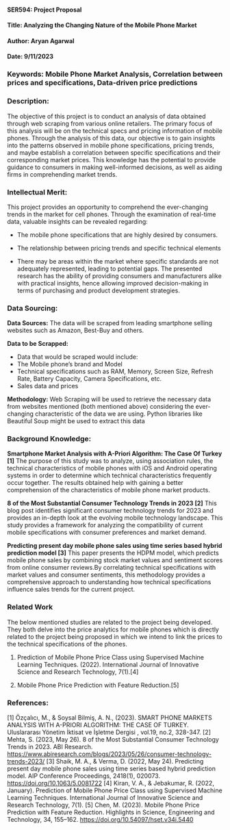 #### SER594: Project Proposal
#### Title: Analyzing the Changing Nature of the Mobile Phone Market
#### Author: Aryan Agarwal
#### Date: 9/11/2023


### Keywords: Mobile Phone Market Analysis, Correlation between prices and specifications, Data-driven price predictions
 
### Description: 
The objective of this project is to conduct an analysis of data obtained through web scraping from various online retailers. The primary focus of this analysis will be on the technical specs and pricing information of mobile phones. Through the analysis of this data, our objective is to gain insights into the patterns observed in mobile phone specifications, pricing trends, and maybe establish a correlation between specific specifications and their corresponding market prices. This knowledge has the potential to provide guidance to consumers in making well-informed decisions, as well as aiding firms in comprehending market trends.

### Intellectual Merit: 
This project provides an opportunity to comprehend the ever-changing trends in the market for cell phones. Through the examination of real-time data, valuable insights can be revealed regarding:

- The mobile phone specifications that are highly desired by consumers.
		
- The relationship between pricing trends and specific technical elements
		
- There may be areas within the market where specific standards are not adequately represented, leading to potential gaps. The presented research has the ability of providing consumers and manufacturers alike with practical insights, hence allowing improved decision-making in terms of purchasing and product development strategies.

### Data Sourcing: 
**Data Sources:**
The data will be scraped from leading smartphone selling websites such as Amazon, Best-Buy and others.

**Data to be Scrapped:**
- Data that would be scraped would include:
- The Mobile phone’s brand and Model
- Technical specifications such as RAM, Memory, Screen Size, Refresh Rate, Battery Capacity, Camera Specifications, etc.
- Sales data and prices

**Methodology:**
Web Scraping will be used to retrieve the necessary data from websites mentioned (both mentioned above) considering the ever-changing characteristic of the data we are using. Python libraries like Beautiful Soup might be used to extract this data

### Background Knowledge:
**Smartphone Market Analysis with A-Priori Algorithm: The Case Of Turkey [1]**
The purpose of this study was to analyze, using association rules, the technical characteristics of mobile phones with iOS and Android operating systems in order to determine which technical characteristics frequently occur together. The results obtained help with gaining a better comprehension of the characteristics of mobile phone market products.

**8 of the Most Substantial Consumer Technology Trends in 2023 [2]**
This blog post identifies significant consumer technology trends for 2023 and provides an in-depth look at the evolving mobile technology landscape. This study provides a framework for analyzing the compatibility of current mobile specifications with consumer preferences and market demand.

**Predicting present day mobile phone sales using time series based hybrid prediction model [3]**
This paper presents the HDPM model, which predicts mobile phone sales by combining stock market values and sentiment scores from online consumer reviews.By correlating technical specifications with market values and consumer sentiments, this methodology provides a comprehensive approach to understanding how technical specifications influence sales trends for the current project.

### Related Work 
The below mentioned studies are related to the project being developed. They both delve into the price analytics for mobile phones which is directly related to the project being proposed in which we intend to link the prices to the technical specifications of the phones.

1) Prediction of Mobile Phone Price Class using  Supervised Machine Learning Techniques. (2022). International Journal of Innovative Science and Research Technology, 7(1).[4]

2) Mobile Phone Price Prediction with Feature Reduction.[5]

### References:
[1] Özçalıcı, M.,  & Soysal Bilmiş, A. N., (2023). SMART PHONE MARKETS ANALYSIS WITH A-PRIORI ALGORITHM: THE CASE OF TURKEY.  Uluslararası Yönetim İktisat ve İşletme Dergisi , vol.19, no.2, 328-347.
[2] Mehta, S. (2023, May 26). 8 of the Most Substantial Consumer Technology Trends in 2023. ABI Research. https://www.abiresearch.com/blogs/2023/05/26/consumer-technology-trends-2023/
[3] Shaik, M. A., & Verma, D. (2022, May 24). Predicting present day mobile phone sales using time series based hybrid prediction model. AIP Conference Proceedings, 2418(1), 020073. https://doi.org/10.1063/5.0081722
[4] Kiran, V. A., & Jebakumar, R. (2022, January). Prediction of Mobile Phone Price Class using Supervised Machine Learning Techniques. International Journal of Innovative Science and Research Technology, 7(1).
[5] Chen, M. (2023). Mobile Phone Price Prediction with Feature Reduction. Highlights in Science, Engineering and Technology, 34, 155–162. https://doi.org/10.54097/hset.v34i.5440
